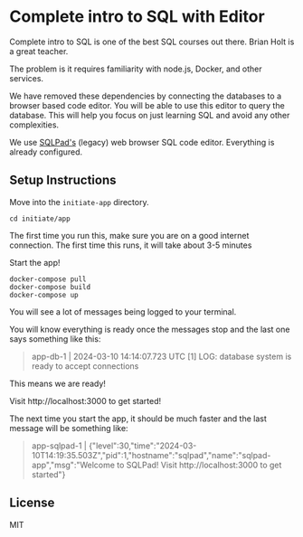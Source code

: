 # Complete intro to SQL with Editor

Complete intro to SQL is one of the best SQL courses out there. Brian Holt is a great teacher.

The problem is it requires familiarity with node.js, Docker, and other services.

We have removed these dependencies by connecting the databases to a browser based code editor. You will be able to use this editor to query the database. This will help you focus on just learning SQL and avoid any other complexities.

We use [SQLPad's](https://github.com/sqlpad/sqlpad/tree/master) (legacy) web browser SQL code editor. Everything is already configured.

## Setup Instructions
Move into the `initiate-app` directory.
```
cd initiate/app
```

The first time you run this, make sure you are on a good internet connection.
The first time this runs, it will take about 3-5 minutes

Start the app!
```
docker-compose pull
docker-compose build
docker-compose up
```
You will see a lot of messages being logged to your terminal.

You will know everything is ready once the messages stop and the last one says something like this:
>app-db-1      | 2024-03-10 14:14:07.723 UTC [1] LOG:  database system is ready to accept connections

This means we are ready!

Visit http://localhost:3000 to get started!

The next time you start the app, it should be much faster and the last message will be something like:
> app-sqlpad-1  | {"level":30,"time":"2024-03-10T14:19:35.503Z","pid":1,"hostname":"sqlpad","name":"sqlpad-app","msg":"Welcome to SQLPad! Visit http://localhost:3000 to get started"}

## License
MIT
